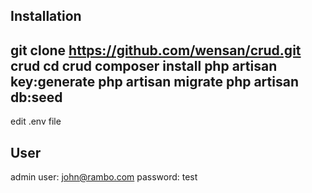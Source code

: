 ## Installation
git clone https://github.com/wensan/crud.git crud
cd crud
composer install
php artisan key:generate
php artisan migrate
php artisan db:seed
--------------------------------
edit .env file

## User
admin user: john@rambo.com
password: test
